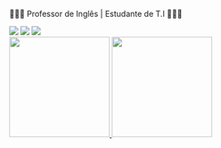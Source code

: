🧑🏻‍🎓 Professor de Inglês | Estudante de T.I 👨🏻‍💻


<div> 
    <a href="https://www.instagram.com/guimattosz/" target="_blank"><img src="https://img.shields.io/badge/-Instagram-%23E4405F?style=for-the-badge&logo=instagram&logoColor=white" target="_blank"></a> 
    <a href="https://www.linkedin.com/in/guilhermemattosz" target="_blank"><img src="https://img.shields.io/badge/-LinkedIn-%230077B5?style=for-the-badge&logo=linkedin&logoColor=white" target="_blank"></a> 
    <a href = "mailto:zguih1806@gmail.com"><img src="https://img.shields.io/badge/-Gmail-%23333?style=for-the-badge&logo=gmail&logoColor=white" target="_blank"></a>
</div>


<div> 
  <a href="https://github.com/guimattosz"> <img loading="lazy" height="180em" src="https://github-readme-stats.vercel.app/api/top-langs/?username=guimattosz&layout=compact&langs_count=7&theme=dracula"/> <img loading="lazy" height="180em" src="https://github-readme-stats.vercel.app/api?username=guimattosz&show_icons=true&theme=dracula&include_all_commits=true&count_private=true"/> 
</div>

